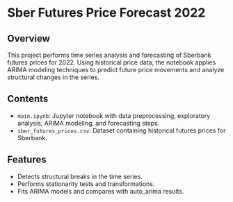 # Sber Futures Price Forecast 2022

## Overview  
This project performs time series analysis and forecasting of Sberbank futures prices for 2022. Using historical price data, the notebook applies ARIMA modeling techniques to predict future price movements and analyze structural changes in the series.

## Contents  
- `main.ipynb`: Jupyter notebook with data preprocessing, exploratory analysis, ARIMA modeling, and forecasting steps.  
- `sber_futures_prices.csv`: Dataset containing historical futures prices for Sberbank.

## Features  
- Detects structural breaks in the time series.  
- Performs stationarity tests and transformations.  
- Fits ARIMA models and compares with auto_arima results.  
